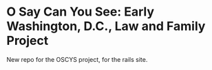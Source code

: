 # O Say Can You See: Early Washington, D.C., Law and Family Project

New repo for the OSCYS project, for the rails site.
